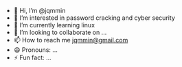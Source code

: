 - 👋 Hi, I’m @jqmmin
- 👀 I’m interested in password cracking and cyber security
- 🌱 I’m currently learning linux
- 💞️ I’m looking to collaborate on ...
- 📫 How to reach me jqmmin@gmail.com
- 😄 Pronouns: ...
- ⚡ Fun fact: ...

<!---
jqmmin/jqmmin is a ✨ special ✨ repository because its `README.md` (this file) appears on your GitHub profile.
You can click the Preview link to take a look at your changes.
--->

